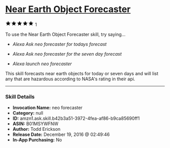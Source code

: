 # [Near Earth Object Forecaster](http://alexa.amazon.com/#skills/amzn1.ask.skill.b42b3a51-3972-4fea-af86-b9ca85690ff1)
![5 stars](../../images/ic_star_black_18dp_1x.png)![5 stars](../../images/ic_star_black_18dp_1x.png)![5 stars](../../images/ic_star_black_18dp_1x.png)![5 stars](../../images/ic_star_black_18dp_1x.png)![5 stars](../../images/ic_star_black_18dp_1x.png) 1

To use the Near Earth Object Forecaster skill, try saying...

* *Alexa Ask neo forecaster for todays forecast*

* *Alexa Ask neo forecaster for the seven day forecast*

* *Alexa launch neo forecaster*

This skill forecasts near earth objects for today or seven days and will list any that are hazardous according to NASA's rating in their api.

***

### Skill Details

* **Invocation Name:** neo forecaster
* **Category:** null
* **ID:** amzn1.ask.skill.b42b3a51-3972-4fea-af86-b9ca85690ff1
* **ASIN:** B01MSYWFNW
* **Author:** Todd Erickson
* **Release Date:** December 19, 2016 @ 02:49:46
* **In-App Purchasing:** No
